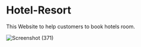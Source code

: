 # Hotel-Resort
This Website to help customers to book hotels room.

![Screenshot (371)](https://github.com/AnkitaSingh2000/Hotel-Resort/assets/89559467/165c72a6-2769-4036-b14a-5da4ce0a5f62)

